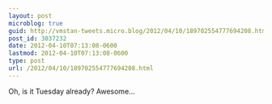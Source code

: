 ```yaml
---
layout: post
microblog: true
guid: http://vmstan-tweets.micro.blog/2012/04/10/189702554777694208.html
post_id: 3037232
date: 2012-04-10T07:13:08-0600
lastmod: 2012-04-10T07:13:08-0600
type: post
url: /2012/04/10/189702554777694208.html
---
```

Oh, is it Tuesday already? Awesome...
